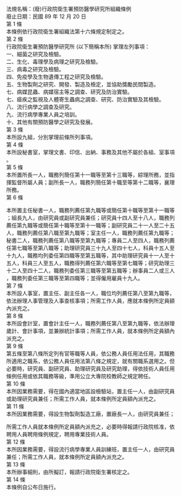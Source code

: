 法規名稱：(廢)行政院衛生署預防醫學研究所組織條例  
廢止日期：民國 89 年 12 月 20 日  
第 1 條  
本條例依行政院衛生署組織法第十六條規定制定之。  
第 2 條  
行政院衛生署預防醫學研究所 (以下簡稱本所) 掌理左列事項：  
一、細菌之研究及檢驗。  
二、生化、毒理學及病理之研究及檢驗。  
三、病毒之研究及檢驗。  
四、免疫學及生物遺傳工程之研究及檢驗。  
五、生物製劑之研究、開發、製造及檢定，並協助獎勵民間製造。  
七、病媒昆蟲、病媒宿主等之調查、研究及防治實驗。  
七、瘧疾之監視及人體寄生蟲病之調查、研究、防治實驗及其檢驗。  
八、流行病學之調查及研究。  
九、流行病學專業人員之培訓。  
十、其他有關預防醫學之研究及發展。  
第 3 條  
本所設九組，分別掌理前條所列事項。  
第 4 條  
本所設秘書室，掌理文書、印信、出納、事務及其他不屬於各組、室事項  
。  
第 5 條  
本所置所長一人，職務列簡任第十一職等至第十三職等，綜理所務，並指  
揮監督所屬人員；副所長一人，職務列簡任第十職至等第十二職等，襄理  
所務。  
第 6 條  


本所置主任秘書一人，職務列薦任第九職等或簡任第十職等至第十一職等  
；組長九人，由研究員或副研究員兼任；研究員十四人至十八人，職務列  
薦任第九職等或簡任第十職等至第十一職等；副研究員二十一人至二十五  
人，職務列薦任第八職至第九職等；室主任一人，職務列薦任第九職等；  
秘書二人，職務列薦任第八職等至第九職等；專員二人至四人，職務列薦  
任第七職等至第八職等；助理研究員三十九人至四十七人，科員十五人至  
十九人，職務均列委任第四職等至第五職等，其中助理研究員十一人至十  
五人，科員三人至五人，職務得列薦任第六職等至第七職等；研究助理三  
十二人至四十二人，職務列委任第三職等至第五職等；辦事員二人或三人  
，職務列委任第三職等至第四職等；並得僱用雇員十九人。  
第 7 條  
本所設人事室，置主任、副主任各一人，職位均列薦任第八至第九職等，  
依法辦理人事管理及人事查核事項；所需工作人員，應就本條例所定員額  
內派充之。  
第 8 條  
本所設會計室，置會計主任一人，職務列薦任第八至第九職等，依法辦理  
歲計、會計事項，並兼辦統計事項；所需工作人員，就本條例所定員額內  
派充之。  
第 9 條  
第五條至第八條所定列有官等職等人員，依公務人員任用法任用，其職務  
所適用之職系，依公務人員任用法第八條之規定，就有關職系選用之。但  
必要時，研究員、副研究員、助理研究員及研究助理，得依技術人員任用  
條例任用或依其職務等級，準用公立大專院校教師之規定聘任。  
第 10 條  
本所因業務需要，得在國內適當地區設檢驗站，置主任一人，由副研究員  
或助理研究員兼任；所需工作人員，就本條例所定員額內派充之。  
第 11 條  
本所因業務需要，得設生物製劑製造工廠，置廠長一人，由研究員兼任；  


所需工作人員就本條例所定員額內派充之，必要時得報請行政院核准，依  
聘用人員聘用條例規定，聘用專業技術人員。  
第 12 條  
本所因業務需要，得設流行病學專業人員訓練班，置主任一人，由研究員  
兼任；所需工作人員，就本條例所定員額內派充之。  
第 13 條  
本所辦事細則，由所擬訂，報請行政院衛生署核定之。  
第 14 條  
本條例自公布日施行。  


